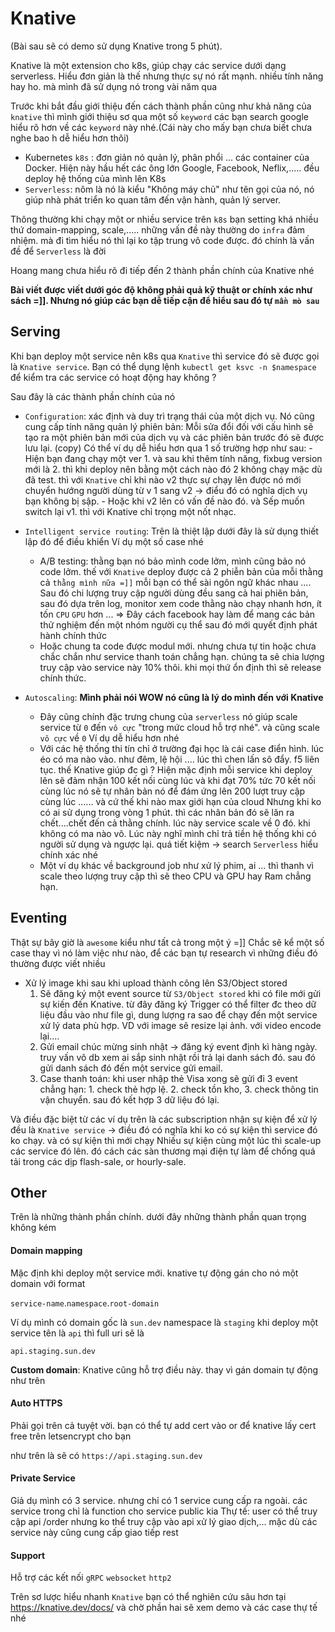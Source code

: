 # Knative

(Bài sau sẽ có demo sử dụng Knative trong 5 phút).

Knative là một extension cho k8s, giúp chạy các service dưới dạng serverless. 
Hiểu đơn giản là thế nhưng thực sự nó rất mạnh. nhiều tính năng hay ho. mà mình đã sử dụng nó trong vài năm qua

Trước khi bắt đầu giới thiệu đến cách thành phần cũng như khả năng của `knative` thì mình giới thiệu sơ qua một số `keyword` các bạn search google hiểu rõ hơn về các `keyword` này nhé.(Cái này cho mấy bạn chưa biết chưa nghe bao h dễ hiểu hơn thôi)

- Kubernetes `k8s` : đơn giản nó quản lý, phân phổi ... các container của Docker. Hiện này hầu hết các ông lớn Google, Facebook, Neflix,..... đều deploy hệ thống của mình lên K8s
- `Serverless`: nôm là nó là kiểu "Không máy chủ" như tên gọi của nó, nó giúp nhà phát triển ko quan tâm đến vận hành, quản lý server.

Thông thường khi chạy một or nhiều service trên `k8s` bạn setting khá nhiều thứ domain-mapping, scale,.....
những vấn đề này thường do `infra` đảm nhiệm. mà đi tìm hiểu nó thì lại ko tập trung vô code được. đó chính là vấn đề để `Serverless` là đời

Hoang mang chưa hiểu rõ đi tiếp đến 2 thành phần chính của Knative nhé

**Bài viết được viết dưới góc độ không phải quả kỹ thuật or chính xác như sách =]]. Nhưng nó giúp các bạn dễ tiếp cận để hiểu sau đó tự `mần mò sau`**

## Serving

Khi bạn deploy một service nên k8s qua `Knative` thì service đó sẽ được gọi là `Knative service`.
Bạn có thể dụng lệnh `kubectl get ksvc -n $namespace` để kiểm tra các service có hoạt động hay không ?

Sau đây là các thành phần chính của nó 

- `Configuration`:  xác định và duy trì trạng thái của một dịch vụ. Nó cũng cung cấp tính năng quản lý phiên bản: Mỗi sửa đổi đối với cấu hình sẽ tạo ra một phiên bản mới của dịch vụ và các phiên bản trước đó sẽ được lưu lại. (copy)
   Có thể ví dụ dễ hiểu hơn qua 1 số trường hợp như sau:
       - Hiện bạn đang chạy một ver 1. và sau khi thêm tính năng, fixbug version mới là 2. thì khi deploy nên bằng một cách nào đó 2 không chạy mặc dù đã test. thì với `Knative` chỉ khi nào v2 thực sự chạy lên được nó mới chuyển hướng người dùng từ v 1 sang v2 -> điểu đó có nghĩa dịch vụ bạn không bị sập.
       - Hoặc khi v2 lên có vấn đề nào đó. và Sếp muốn switch lại v1. thì với Knative chỉ trọng một nốt nhạc.

- `Intelligent service routing`: Trên là thiệt lập dưới đây là sử dụng thiết lập đó để điều khiển
    Ví dụ một số case nhé
    - A/B testing: thằng bạn nó bảo mình code lởm, mình cũng bảo nó code lởm. thế với `Knative` deploy được cả 2 phiễn bản của mỗi thằng cả `thằng mình nữa =]]` mỗi bạn có thể sài ngôn ngữ khác nhau  ....
      Sau đó chi lượng truy cập người dùng đều sang cả hai phiên bản, sau đó dựa trên log, monitor xem code thằng nào chạy nhanh hơn, ít tốn `CPU` `GPU` hơn ...
      => Đây cách facebook hay làm để mang các bản thử nghiệm đến một nhóm người cụ thể sau đó mới quyết định phát hành chính thức
    - Hoặc chung ta code được modul mới. nhưng chưa tự tin hoặc chưa chắc chắn như service thanh toán chẳng hạn. chúng ta sẽ chia lượng truy cập vào service này 10% thôi. khi mọi thứ ổn định thì sẽ release chính thức.

- `Autoscaling`: **Mình phải nói WOW nó cũng là lý do mình đến với Knative**
    - Đây cũng chính đặc trưng chung của `serverless` nó giúp scale service từ `0` đến `vô cực` "trong mức cloud hỗ trợ nhé". và cũng scale `vô cực` về `0`
    Ví dụ dễ hiểu hơn nhé
    - Với các hệ thống thi tín chỉ ở trường đại học là cái case điển hình. lúc éo có ma nào vào. như đêm, lệ hội .... lúc thì chen lấn sô đẩy. f5 liên tục. thế Knative giúp đc gì ?
        Hiện mặc định mỗi service khi deploy lên sẽ đảm nhận 100 kết nối cùng lúc và khi đạt 70% tức 70 kết nối cùng lúc nó sẽ tự nhân bản nó để đám ứng lên 200 lượt truy cập cùng lúc ...... và cứ thế khi nào max giới hạn của cloud
        Nhưng khi ko có ai sử dụng trong vòng 1 phút. thì các nhân bản đó sẽ lăn ra chết....chết đến cả thằng chính. lúc này service scale về 0 đó. khi không có ma nào vô.
        Lúc này nghĩ mình chỉ trả tiền hệ thống khi có người sử dụng và ngược lại. quá tiết kiệm -> search `Serverless` hiểu chính xác nhé
    - Một ví dụ khác về background job như xử lý phim, ai ... thì thanh vì scale theo lượng truy cập thì sẽ theo CPU và GPU hay Ram chẳng hạn.

## Eventing

Thật sự bây giờ là `awesome` kiểu như tất cả trong một ý =]]
Chắc sẽ kể một số case thay vì nó làm việc như nào, để các bạn tự research vì những điều đó thường được viết nhiều

- Xử lý image khi sau khi upload thành công lên S3/Object stored
    1. Sẽ đăng ký một event source từ `S3/Object stored` khi có file mới gửi sự kiến đến Knative. từ đây đăng ký Trigger có thể filter đc theo dữ liệu đầu vào như file gì, dung lượng ra sao để chạy đến một service xử lý data phù hợp. VD với image sẽ resize lại ảnh. với video encode lại....
    2. Gửi email chúc mừng sinh nhật -> đăng ký event định kì hàng ngày. truy vấn vô db xem ai sắp sinh nhật rồi trả lại danh sách đó. sau đó gửi danh sách đó đến một service gửi email.
    3. Case thanh toán: khi user nhập thẻ Visa xong sẽ gửi đi 3 event chẳng hạn: 1. check thẻ hợp lệ. 2. check tồn kho, 3. check thông tin vận chuyển. sau đó kết hợp 3 dữ liệu đó lại.

Và điều đặc biệt từ các ví dụ trên là các subscription nhận sự kiện để xử lý đều là `Knative service` -> điều đó có nghĩa khi ko có sự kiện thì service đó ko chạy. và có sự kiện thì mới chạy
Nhiếu sự kiện cùng một lúc thì scale-up các service đó lên. đó cách các sàn thương mại điện tự làm để chống quá tải trong các dịp flash-sale, or hourly-sale.

## Other

Trên là những thành phần chính. dưới đây những thành phần quan trọng không kém

#### Domain mapping

Mặc định khi deploy một service mới. knative tự động gán cho nó một domain với format

`service-name`.`namespace`.`root-domain`

Ví dụ mình có domain gốc là `sun.dev` namespace là `staging` khi deploy một service tên là `api` thì full uri sẽ là 

`api.staging.sun.dev`

**Custom domain**: Knative cũng hỗ trợ điều này. thay vì gán domain tự động như trên


#### Auto HTTPS

Phải gọi trên cả tuyệt vời. bạn có thể tự add cert vào or để knative lấy cert free trên letsencrypt cho bạn

như trên là sẽ có `https://api.staging.sun.dev`

#### Private Service

Giả dụ mình có 3 service. nhưng chỉ có 1 service cung cấp ra ngoài. các service trong chỉ là function cho service public kia
Thự tế: user có thể truy cập api /order nhưng ko thể truy cập vào api xử lý giao dịch,... mặc dù các service này cũng cung cấp giao tiếp rest

#### Support

Hỗ trợ các kết nối `gRPC` `websocket` `http2`

Trên sơ lược hiểu nhanh `Knative` bạn có thể nghiên cứu sâu hơn tại https://knative.dev/docs/
và chờ phần hai sẽ xem demo và các case thự tế nhé